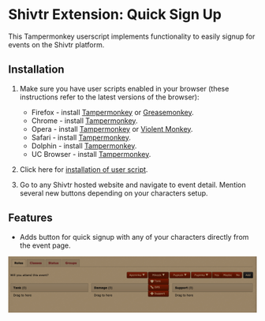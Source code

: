 # Shivtr Extension: Quick Sign Up

This Tampermonkey userscript implements functionality to easily signup for events on the Shivtr platform.

## Installation

1. Make sure you have user scripts enabled in your browser (these instructions refer to the latest versions of the browser):

   - Firefox - install [Tampermonkey](https://tampermonkey.net/?ext=dhdg&browser=firefox) or [Greasemonkey](https://addons.mozilla.org/en-US/firefox/addon/greasemonkey/).
   - Chrome - install [Tampermonkey](https://tampermonkey.net/?ext=dhdg&browser=chrome).
   - Opera - install [Tampermonkey](https://tampermonkey.net/?ext=dhdg&browser=opera) or [Violent Monkey](https://addons.opera.com/en/extensions/details/violent-monkey/).
   - Safari - install [Tampermonkey](https://tampermonkey.net/?ext=dhdg&browser=safari).
   - Dolphin - install [Tampermonkey](https://tampermonkey.net/?ext=dhdg&browser=dolphin).
   - UC Browser - install [Tampermonkey](https://tampermonkey.net/?ext=dhdg&browser=ucweb).

2. Click here for [installation of user script](https://github.com/kozubikmichal/tampermonkey-shivtr-quick-signup/raw/master/main.user.js).

3. Go to any Shivtr hosted website and navigate to event detail. Mention several new buttons depending on your characters setup.

## Features

- Adds button for quick signup with any of your characters directly from the event page.

![feature explorer](media/shivtr-easy-signup.png)

